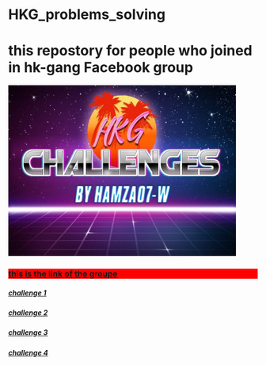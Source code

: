 # HKG_problems_solving

<h1 style=style="background-color:Tomato;">this repostory for people who joined in hk-gang Facebook group</h1>
<img src="hkch.jpg" alt="Flowers in Chania" width="460" height="345">
<h3 style="background-color:red;"><a href="https://www.facebook.com/groups/567606260528157/post_tags/?post_tag_id=756503178305130"> this is the link of the groupe</a></p>
<h5><a href="https://cutt.ly/blwo8FK">challenge 1</a></h5>
<h5><a href="https://cutt.ly/3lwpP3z">challenge 2</a></h5>
<h5><a href="https://cutt.ly/clwp8J9">challenge 3</a></h5>
<h5><a href="https://cutt.ly/clwaq4I">challenge 4</a></h5>
